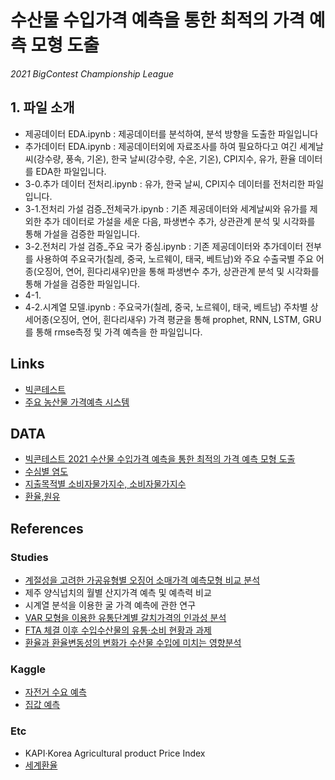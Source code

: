 # 수산물 수입가격 예측을 통한 최적의 가격 예측 모형 도출
*2021 BigContest Championship League*

## 1. 파일 소개
- 제공데이터 EDA.ipynb : 제공데이터를 분석하여, 분석 방향을 도출한 파일입니다
- 추가데이터 EDA.ipynb : 제공데이터외에 자료조사를 하여 필요하다고 여긴 세계날씨(강수량, 풍속, 기온), 한국 날씨(강수량, 수온, 기온), CPI지수, 유가, 환율 데이터를 EDA한 파일입니다. 
- 3-0.추가 데이터 전처리.ipynb : 유가, 한국 날씨, CPI지수 데이터를 전처리한 파일입니다.
- 3-1.전처리 가설 검증_전체국가.ipynb : 기존 제공데이터와 세계날씨와 유가를 제외한 추가 데이터로 가설을 세운 다음, 파생변수 추가, 상관관계 분석 및 시각화를 통해 가설을 검증한 파일입니다.
- 3-2.전처리 가설 검증_주요 국가 중심.ipynb : 기존 제공데이터와 추가데이터 전부를 사용하여 주요국가(칠레, 중국, 노르웨이, 태국, 베트남)와 주요 수출국별 주요 어종(오징어, 연어, 흰다리새우)만을 통해 파생변수 추가, 상관관계 분석 및 시각화를 통해 가설을 검증한 파일입니다.
- 4-1.
- 4-2.시계열 모델.ipynb : 주요국가(칠레, 중국, 노르웨이, 태국, 베트남) 주차별 상세어종(오징어, 연어, 흰다리새우) 가격 평균을 통해 prophet, RNN, LSTM, GRU를 통해 rmse측정 및 가격 예측을 한 파일입니다.


## Links
- [빅콘테스트](https://www.bigcontest.or.kr/index.php)
- [주요 농산물 가격예측 시스템](https://www.gyeongnam.go.kr/bigdatafarm/index.es?sid=a1#close)

## DATA
- [빅콘테스트 2021 수산물 수입가격 예측을 통한 최적의 가격 예측 모형 도출](https://www.bigcontest.or.kr/)
- [수심별 염도](http://www.climate.go.kr/home/09_monitoring/marine/salt_avg)
- [지출목적별 소비자물가지수, 소비자물가지수](https://kosis.kr/index/index.do)
- [환율,원유](https://kr.investing.com/currencies/cny-krw-historical-data)

## References
### Studies
- [계절성을 고려한 가공유형별 오징어 소매가격 예측모형 비교 분석](http://english.ksfme.or.kr/xml/15446/15446.pdf)
- 제주 양식넙치의 월별 산지가격 예측 및 예측력 비교
- 시계열 분석을 이용한 굴 가격 예측에 관한 연구
- [VAR 모형을 이용한 유통단계별 갈치가격의 인과성 분석](https://scienceon.kisti.re.kr/commons/util/originalView.do?cn=JAKO201516351715460&oCn=JAKO201516351715460&dbt=JAKO&journal=NJOU00293779)
- [FTA 체결 이후 수입수산물의 유통·소비 현황과 과제](https://www.nkis.re.kr:4445/subject_view1.do?otpId=KMI00053255&otpSeq=0&popup=P)
- [환율과 환율변동성의 변화가 수산물 수입에 미치는 영향분석](https://kiss.kstudy.com/thesis/thesis-view.asp?key=2565449)
### Kaggle
- [자전거 수요 예측](https://www.kaggle.com/viveksrinivasan/eda-ensemble-model-top-10-percentile)
- [집값 예측](https://www.kaggle.com/pmarcelino/comprehensive-data-exploration-with-python)
### Etc
- KAPI·Korea Agricultural product Price Index
- [세계환율](https://kr.investing.com/currencies/cny-krw-historical-data)


